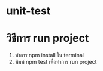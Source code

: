 # unit-test
# วิธีการ run project
1. ทำการ npm install ใน terminal
2. พิมพ์ npm test เพื่อทำการ run project
